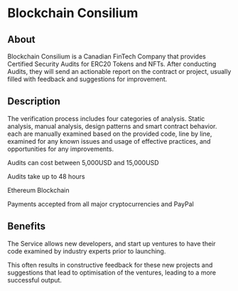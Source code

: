 # Blockchain Consilium
## About
Blockchain Consilium is a Canadian FinTech Company that provides Certified Security Audits for ERC20 Tokens and NFTs. 
After conducting Audits, they will send an actionable report on the contract or project, usually filled with feedback and suggestions for improvement. 

## Description
The verification process includes four categories of analysis. Static analysis, manual analysis, design patterns and smart contract behavior. each are manually examined based on the provided code, line by line, examined for any known issues and usage of effective practices, and opportunities for any  improvements.

Audits can cost between 5,000USD and 15,000USD

Audits take up to 48 hours

Ethereum Blockchain

Payments accepted from all major cryptocurrencies and PayPal

## Benefits
The Service allows new developers, and start up ventures to have their code examined by industry experts prior to launching. 

This often results in constructive feedback for these new projects and suggestions that lead to optimisation of the ventures, leading to a more successful output. 